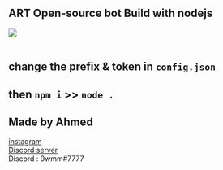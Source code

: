 

ART Open-source bot 
Build with nodejs
-------------------------------------
<img src="https://cdn.discordapp.com/attachments/768004165418745867/858804122424442891/unknown.png">
<br>
<br>


## change the prefix & token in `config.json`
## then `npm i` >> `node .`





## Made by Ahmed 
[instagram](https://www.instagram.com/9wmm/)
<br>
[Discord server](https://discord.gg/ar-t)
<br>
Discord  : 9wmm#7777






















